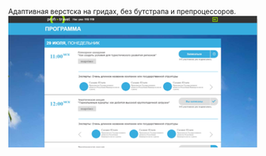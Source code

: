 Адаптивная верстска на гридах, без бутстрапа и препроцессоров.<br>
![text](https://github.com/AndrewMarsin/profi-travel-grid/blob/master/img/scr.jpg)

